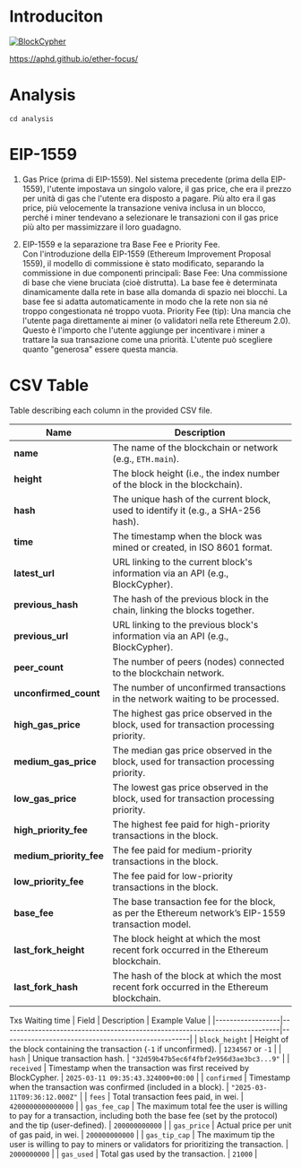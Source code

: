 # Introduciton

[![BlockCypher](https://github.com/aphd/ether-focus/actions/workflows/block-schedule.yml/badge.svg)](https://github.com/aphd/ether-focus/actions/workflows/block-schedule.yml)

https://aphd.github.io/ether-focus/

# Analysis

```
cd analysis
```

# EIP-1559
1. Gas Price (prima di EIP-1559).
Nel sistema precedente (prima della EIP-1559), l'utente impostava un singolo valore, il gas price, che era il prezzo per unità di gas che l'utente era disposto a pagare. Più alto era il gas price, più velocemente la transazione veniva inclusa in un blocco, perché i miner tendevano a selezionare le transazioni con il gas price più alto per massimizzare il loro guadagno.


2. EIP-1559 e la separazione tra Base Fee e Priority Fee.   
Con l'introduzione della EIP-1559 (Ethereum Improvement Proposal 1559), il modello di commissione è stato modificato, separando la commissione in due componenti principali:
Base Fee: Una commissione di base che viene bruciata (cioè distrutta). La base fee è determinata dinamicamente dalla rete in base alla domanda di spazio nei blocchi. La base fee si adatta automaticamente in modo che la rete non sia né troppo congestionata né troppo vuota.
Priority Fee (tip): Una mancia che l'utente paga direttamente ai miner (o validatori nella rete Ethereum 2.0). Questo è l'importo che l'utente aggiunge per incentivare i miner a trattare la sua transazione come una priorità. L'utente può scegliere quanto "generosa" essere questa mancia.



# CSV Table
Table describing each column in the provided CSV file.

| **Name**              | **Description**                                                                                     |
|-----------------------|-----------------------------------------------------------------------------------------------------|
| **name**              | The name of the blockchain or network (e.g., `ETH.main`).                                            |
| **height**            | The block height (i.e., the index number of the block in the blockchain).                           |
| **hash**              | The unique hash of the current block, used to identify it (e.g., a SHA-256 hash).                   |
| **time**              | The timestamp when the block was mined or created, in ISO 8601 format.                             |
| **latest_url**        | URL linking to the current block's information via an API (e.g., BlockCypher).                     |
| **previous_hash**     | The hash of the previous block in the chain, linking the blocks together.                          |
| **previous_url**      | URL linking to the previous block's information via an API (e.g., BlockCypher).                    |
| **peer_count**        | The number of peers (nodes) connected to the blockchain network.                                    |
| **unconfirmed_count** | The number of unconfirmed transactions in the network waiting to be processed.                     |
| **high_gas_price**    | The highest gas price observed in the block, used for transaction processing priority.             |
| **medium_gas_price**  | The median gas price observed in the block, used for transaction processing priority.              |
| **low_gas_price**     | The lowest gas price observed in the block, used for transaction processing priority.              |
| **high_priority_fee** | The highest fee paid for high-priority transactions in the block.                                  |
| **medium_priority_fee** | The fee paid for medium-priority transactions in the block.                                      |
| **low_priority_fee**  | The fee paid for low-priority transactions in the block.                                           |
| **base_fee**          | The base transaction fee for the block, as per the Ethereum network’s EIP-1559 transaction model.   |
| **last_fork_height**  | The block height at which the most recent fork occurred in the Ethereum blockchain.                |
| **last_fork_hash**    | The hash of the block at which the most recent fork occurred in the Ethereum blockchain.           |

Txs Waiting time
| Field            | Description                                                                 | Example Value                                      |
|------------------|-----------------------------------------------------------------------------|----------------------------------------------------|
| `block_height`   | Height of the block containing the transaction (`-1` if unconfirmed).       | `1234567` or `-1`                                 |
| `hash`           | Unique transaction hash.                                                    | `"32d59b47b5ec6f4fbf2e956d3ae3bc3...9"` |
| `received`       | Timestamp when the transaction was first received by BlockCypher.           | `2025-03-11 09:35:43.324000+00:00`                |
| `confirmed`      | Timestamp when the transaction was confirmed (included in a block).         | `"2025-03-11T09:36:12.000Z"`                      |
| `fees`           | Total transaction fees paid, in wei.                                        | `4200000000000000`                                 |
| `gas_fee_cap`    | The maximum total fee the user is willing to pay for a transaction, including both the base fee (set by the protocol) and the tip (user-defined).                                             | `200000000000`                                    |
| `gas_price`      | Actual price per unit of gas paid, in wei.                                  | `200000000000`                                    |
| `gas_tip_cap`    | The maximum tip the user is willing to pay to miners or validators for prioritizing the transaction.                                    | `2000000000`                                      |
| `gas_used`       | Total gas used by the transaction.                                          | `21000`                                           |
